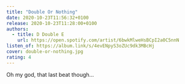 ```yaml
---
title: "Double Or Nothing"
date: 2020-10-23T11:56:32+0100
release: 2020-10-23T11:28:00+0100
authors:
  - title: D Double E
    url: https://open.spotify.com/artist/6bwkMlweHsBCpI2a0C5nnN
listen_of: https://album.link/s/4evENpyS3oZUc9dk3MBcHj
cover: double-or-nothing.jpg
rating: 4
---
```


Oh my god, that last beat though…
